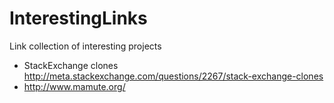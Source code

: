 # InterestingLinks
Link collection of interesting projects

 * StackExchange clones http://meta.stackexchange.com/questions/2267/stack-exchange-clones
  * http://www.mamute.org/
